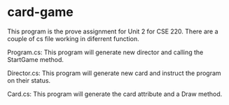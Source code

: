 # card-game
This program is the prove assignment for Unit 2 for CSE 220.
There are a couple of cs file working in diferrent function.

Program.cs:
This program will generate new director and calling the StartGame method.

Director.cs:
This program will generate new card and instruct the program on their status.

Card.cs:
This program will generate the card attribute and a Draw method.
